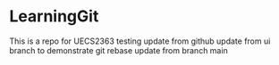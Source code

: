 # LearningGit
This is a repo for UECS2363
testing
update from github
update from ui branch to demonstrate git rebase
update from branch main
